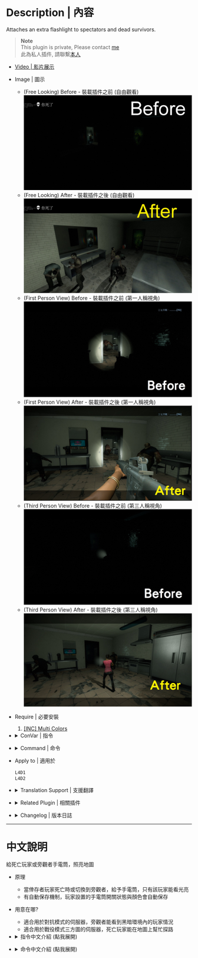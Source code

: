 # Description | 內容
Attaches an extra flashlight to spectators and dead survivors.

> __Note__ <br/>
This plugin is private, Please contact [me](https://github.com/fbef0102/Game-Private_Plugin#私人插件列表-private-plugins-list)<br/>
此為私人插件, 請聯繫[本人](https://github.com/fbef0102/Game-Private_Plugin#私人插件列表-private-plugins-list)

* [Video | 影片展示](https://youtu.be/PWrf20wtx0Y)

* Image | 圖示
	* (Free Looking) Before - 裝載插件之前 (自由觀看)
	<br/>![l4d_flashlight_speconly_1](image/l4d_flashlight_speconly_1.jpg)
	* (Free Looking) After - 裝載插件之後 (自由觀看)
	<br/>![l4d_flashlight_speconly_2](image/l4d_flashlight_speconly_2.jpg)
	* (First Person View) Before - 裝載插件之前 (第一人稱視角)
	<br/>![l4d_flashlight_speconly_3](image/l4d_flashlight_speconly_3.jpg)
	* (First Person View) After - 裝載插件之後 (第一人稱視角)
	<br/>![l4d_flashlight_speconly_4](image/l4d_flashlight_speconly_4.jpg)
	* (Third Person View) Before - 裝載插件之前 (第三人稱視角)
	<br/>![l4d_flashlight_speconly_5](image/l4d_flashlight_speconly_5.jpg)
	* (Third Person View) After - 裝載插件之後 (第三人稱視角)
	<br/>![l4d_flashlight_speconly_6](image/l4d_flashlight_speconly_6.jpg)

* Require | 必要安裝
	1. [[INC] Multi Colors](https://github.com/fbef0102/L4D1_2-Plugins/releases/tag/Multi-Colors)

* <details><summary>ConVar | 指令</summary>

	* cfg/sourcemod/l4d_flashlight_speconly.cfg
		```php
		// 0=Plugin off, 1=Plugin on.
		l4d_flashlight_speconly_allow "1"

		// Brightness of the light <10-1000> (changes Distance value).
		l4d_flashlight_speconly_bright "450.0"

		// The default light color. Three values between 0-255 separated by spaces. RGB Color255 - Red Green Blue.
		l4d_flashlight_speconly_colour "80 80 80"

		// Players with these flags can have flashlight. (Empty = all, -1=Nobody).
		l4d_flashlight_speconly_flags ""

		// 0=Off, 1=Show intro message to players entering spectator or death.
		l4d_flashlight_speconly_hints "0"

		// 0=Let players set their flashlight color, 1=Force to cvar specified.
		l4d_flashlight_speconly_lock "0"

		// 0=Off, 1=Save client preferences for flashlight color and state.
		l4d_flashlight_speconly_save "1"

		// If 1, Turns on flashlight for spectators by default.
		l4d_flashlight_speconly_default "1"

		// If 1, Turns off flashlight when spectating in first person view.
		l4d_flashlight_speconly_first_person_off "1"

		// 0=Off, 1=Create flashlight for dead survivors.
		l4d_flashlight_speconly_dead_survivor "1"
		```
</details>

* <details><summary>Command | 命令</summary>
	
	* **Toggle the attached spec flashlight. Usage: sm_lightspec [R G B|off|random|red|green|blue|purple|cyan|orange|white|pink|lime|maroon|teal|yellow|grey]**
		```php
		sm_lightspec
		```

	* **Opens the spec flashlight color menu.**
		```php
		sm_lightspec_menu
		```
</details>

* Apply to | 適用於
	```
	L4D1
	L4D2
	```

* <details><summary>Translation Support | 支援翻譯</summary>

	```
	English
	繁體中文
	简体中文
	```
</details>

* <details><summary>Related Plugin | 相關插件</summary>

	1. [l4d2_spectating_cheat](https://github.com/fbef0102/L4D2-Plugins/tree/master/l4d2_spectating_cheat): A spectator who watching the survivor at first person view can now see the infected model glows though the wall
		> 旁觀者能看到特感的光圈，主要是用來更好的觀看體驗
</details>

* <details><summary>Changelog | 版本日誌</summary>

	* v1.5h (2024-3-24)
		* Update cvars

	* v1.4h (2023-9-7)
		* More translation.

	* v1.3h (2023-6-7)
		* Allow flashlight for dead survivors.

	* v1.2h (2023-4-17)
		* Support Free Looking, First Person View, Third Person View
		* Auto turn off flashlight if observe infected first person view

	* v1.1h (2022-12-24)
		* Enable spectator flash light when new round starts

	* v1.0h (2022-11-17)
		* Remove unnecessary codes and cvars
		* Add Spectator/Dead Survivor Flashlight Only

	* 2.25
		* [Original Plugin By Silvers](https://forums.alliedmods.net/showthread.php?t=173257)
</details>

- - - -
# 中文說明
給死亡玩家或旁觀者手電筒，照亮地圖

* 原理
	* 當倖存者玩家死亡時或切換到旁觀者，給予手電筒，只有該玩家能看光亮
	* 有自動保存機制，玩家設置的手電筒開關狀態與顏色會自動保存

* 用意在哪?
	* 適合用於對抗模式的伺服器，旁觀者能看到黑暗環境內的玩家情況
	* 適合用於戰役模式三方圖的伺服器，死亡玩家能在地圖上幫忙探路

* <details><summary>指令中文介紹 (點我展開)</summary>

	* cfg/sourcemod/l4d_flashlight_speconly.cfg
		```php
		// 0=關閉插件, 1=啟動插件
		l4d_flashlight_speconly_allow "1"

		// 手電筒的亮度 <10-1000> (影響最遠可見範圍).
		l4d_flashlight_speconly_bright "450.0"

		// 設置手電筒預設的顏色，填入RGB三色 (三個數值介於0~255，需要空格)
		l4d_flashlight_speconly_colour "80 80 80"

		// 擁有這些權限的玩家，才可以有手電筒 (留白 = 任何人都有, -1: 無人)
		l4d_flashlight_speconly_flags ""

		// 為1時，當玩家死亡或者切換到旁觀者，提示如何使用手電筒
		l4d_flashlight_speconly_hints "0"

		// 0=讓玩家自己選擇手電筒的顏色, 1=強制所有玩家的手電筒顏色與l4d_flashlight_speconly_colour一樣.
		l4d_flashlight_speconly_lock "0"

		// 為1時，本地資料庫保存所有玩家的顏色與開關狀態
		l4d_flashlight_speconly_save "1"

		// 為1時，自動幫旁觀者打開手電筒 (0=需要輸入!lightspec手動開啟)
		l4d_flashlight_speconly_default "1"

		// 為1時，旁觀者觀看第一人稱視角時關閉手電筒
		l4d_flashlight_speconly_first_person_off "1"

		// 為1時，死亡的倖存者也可以有手電筒 (0=關閉)
		l4d_flashlight_speconly_dead_survivor "1"
		```
</details>

* <details><summary>命令中文介紹 (點我展開)</summary>
	
	* **(只限旁觀者或死亡的倖存者) 開關手電筒或指定顏色，使用方式為 !sm_lightspec <顏色名稱或R G B>，顏色名稱有 [off|random|red|green|blue|purple|cyan|orange|white|pink|lime|maroon|teal|yellow|grey]**
		```php
		sm_lightspec
		```

	* **(只限旁觀者或死亡的倖存者) 打開手電筒顏色介面**
		```php
		sm_lightspec_menu
		```
</details>
